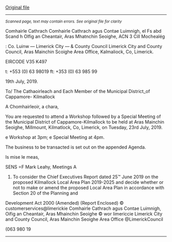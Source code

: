 [Original file](https://www.limerick.ie/sites/default/files/media/documents/2019-07/01%20Agenda%20Special%20Meeting%20Kilmallock%20Local%20Area%20Plan.pdf)

---
*<small>Scanned page, text may contain errors. See original file for clarity</small>*  

Comhairle Cathrach Comhairle Cathrach agus Contae Luimnigh,
el Fs abd Scand h Olfig an Cheantair, Aras Mhatnchin Seoighe,
ACN 3 Cill Mochealég

: Co. Luinw
— Limerick City —
& County Council Limerick City and County Council,
Aras Mainchin Scoighe Area Office,
Kalmaliock,
Co, Limerick.

EIRCODE V35 K497

t: +553 (0) 63 98019
ft: +353 (0) 63 985 99

19th July, 2019.

To/ The Cathaoirleach and Each Member of the Municipal District_of Cappamore-
Kilmallock

A Chomhairleoir, a chara,

You are requested to attend a Workshop followed by a Special Meeting of the Municipal
District of Cappamore-Kilmallock to be held at Aras Mainchin Seoighe, Millmount,
Kilmatlock, Co, Limerick, on Tuesday, 23rd July, 2019.

e Workshop at 3pm;
e Special Meeting at 4pm.

The business to be transacted is set out on the appended Agenda.

Is mise le meas,

SENS =F
Mark Leahy,
Meetings A

1. To consider the Chief Executives Report dated 25™ June 2019 on the proposed
Kilmallock Local Area Plan 2019-2025 and decide whether or not to make or amend
the proposed Local Area Plan in accordance with Section 20 of the Planning and

Development Act 2000 (Amended)
(Report Enclosed)
© customerservices@limerickie
Comhairle Cathrach agus Contae Luimnigh, Oifig an Cheantair, Aras Mhainchin Seoighe © wor limericcie
Limerick City and County Council, Aras Mainchin Seoighe Area Office @LimerickCouncil

(063 980 19


---
